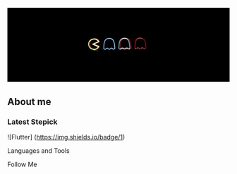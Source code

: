 ![Header](https://github.com/Pbnne/Pbnne/blob/main/assets/d846912c912e550e3ff80a4542262e8c.jpg)

## About me

### Latest Stepick 
![Flutter] (https://img.shields.io/badge/1)

Languages and Tools

Follow Me
